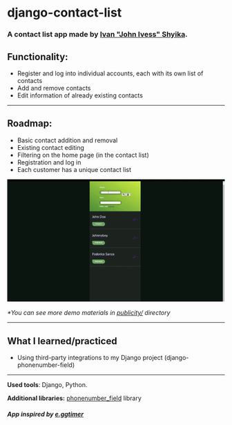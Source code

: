 # django-contact-list
### A contact list app made by [Ivan "John Ivess" Shyika](https://www.youtube.com/c/JohnIvess).

## Functionality:
- Register and log into individual accounts, each with its own list of contacts
- Add and remove contacts
- Edit information of already existing contacts

---

## Roadmap:
- Basic contact addition and removal
- Existing contact editing
- Filtering on the home page (in the contact list)
- Registration and log in
- Each customer has a unique contact list


![Demo GIF](publicity/demo.gif)

_*You can see more demo materials in [publicity/](publicity/) directory_

---

## What I learned/practiced
- Using third-party integrations to my Django project (django-phonenumber-field)

---
**Used tools**: Django, Python.

**Additional libraries:** [phonenumber_field](https://github.com/stefanfoulis/django-phonenumber-field) library

##### App inspired by [e.ggtimer](https://e.ggtimer.com/)
